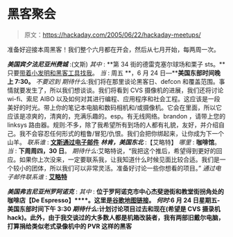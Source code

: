 # 黑客聚会

> 原文：<https://hackaday.com/2005/06/22/hackaday-meetups/>

准备好迎接本周黑客！我们整个六月都在开会，然后从七月开始，每两周一次。

***美国宾夕法尼亚州费城*** :(文斯)
*其中* : **第 34 街的德雷克塞尔球场和栗子 sts。**只要[带着小发明和黑客工具找我](http://junkthatrocks.com/ofme/ofme.html)。
*当* : 周五 **，6 月 24 日—****美国东部时间晚上 7:30。** *不要迟到*
*期待什么*:我们将在那里谈论黑客日、defcon 和覆盖范围。事情就要发生了，所以我们想谈谈。我们将看到 CVS 摄像机的进展，我们还将讨论 wi-fi、索尼 AIBO 以及如何对其进行编程、应用程序和社会工程。这应该是一段美好的时光。带上你的笔记本电脑和数码相机和/或摄像机。它会在里面，所以它应该是凉爽的，清爽的，充满乐趣的。esp。有无线网络。brandon ，请带上您的 linksys 路由器。规则:不多，除了我希望所有到场的人都有礼貌，友好，并介绍自己。我不会容忍任何形式的粗鲁/冒犯/仇恨。我们会把你绑起来，让你成为下一个山羊。
*联系谁* : **[文斯通过电子邮件](mailto:vinceATgmailDOTcom)**
 ***林肯，美国东北*** :【艾略特】
*哪里* : **咖啡馆**。
*当* : **下周周四，30 日**。
*期待什么*:艾略特说，“我把这个推后，希望得到更好的回应。如果你上次没来，一定要联系我，让我知道什么时候见面比较合适。我们是一个较小的团体，所以我们可以非常灵活。准备好讨论一些你想看的项目。”
*通过电子邮件联系谁* : **[艾略特](mailto:eliot.hackadayATgmailDOTcom)**

***美国弗吉尼亚州罗阿诺克*** :
*其中* : **位于罗阿诺克市中心杰斐逊街和教堂街拐角处的咖啡店【De Espresso】****。这里是[谷歌地图链接](http://maps.google.com/maps?q=jefferson+%26+Church+Ave+SW,+Roanoke,+VA+24011&hl=en)。** ***何时*:**6 月 24 日星期五-美国东部时间下午 3:30**
*期待什么*:计划讨论项目过去和现在(希望是
CVS 摄录机 hack)。此外，由于我交谈过的大多数人都是机箱改装者，我有两部旧戴尔电脑，打算捐给类似老式录像机中的 PVR 这样的黑客**